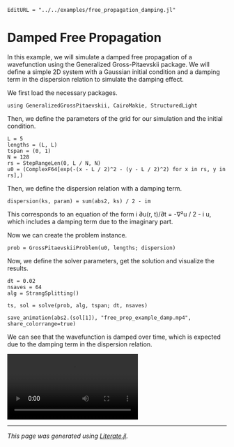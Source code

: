 ```@meta
EditURL = "../../examples/free_propagation_damping.jl"
```

# Damped Free Propagation

In this example, we will simulate a damped free propagation of a wavefunction using the Generalized Gross-Pitaevskii package.
We will define a simple 2D system with a Gaussian initial condition and a damping term
in the dispersion relation to simulate the damping effect.

We first load the necessary packages.

````@example free_propagation_damping
using GeneralizedGrossPitaevskii, CairoMakie, StructuredLight
````

Then, we define the parameters of the grid for our simulation and the initial condition.

````@example free_propagation_damping
L = 5
lengths = (L, L)
tspan = (0, 1)
N = 128
rs = StepRangeLen(0, L / N, N)
u0 = (ComplexF64[exp(-(x - L / 2)^2 - (y - L / 2)^2) for x in rs, y in rs],)
````

Then, we define the dispersion relation with a damping term.

````@example free_propagation_damping
dispersion(ks, param) = sum(abs2, ks) / 2 - im
````

This corresponds to an equation of the form i ∂u(r, t)/∂t = -∇²u / 2 - i u, which includes a damping term due to the imaginary part.

Now we can create the problem instance.

````@example free_propagation_damping
prob = GrossPitaevskiiProblem(u0, lengths; dispersion)
````

Now, we define the solver parameters, get the solution and visualize the results.

````@example free_propagation_damping
dt = 0.02
nsaves = 64
alg = StrangSplitting()

ts, sol = solve(prob, alg, tspan; dt, nsaves)

save_animation(abs2.(sol[1]), "free_prop_example_damp.mp4", share_colorrange=true)
````

We can see that the wavefunction is damped over time, which is expected due to the damping term in the dispersion relation.

![](free_prop_example_damp.mp4)

---

*This page was generated using [Literate.jl](https://github.com/fredrikekre/Literate.jl).*

